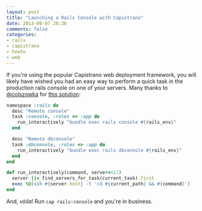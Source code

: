 ```yaml
---
layout: post
title: "Launching a Rails Console with Capistrano"
date: 2013-08-07 20:36
comments: false
categories:
- rails
- capistrano
- howto
- web
---
```


If you're using the popular Capistrano web deployment framework, you will likely
have wished you had an easy way to perform a quick task in the production rails
console on one of your servers. Many thanks to
[@colszowka](https://github.com/colszowka) for [this
solution](https://gist.github.com/benedikt/1115513#comment-576015):

```ruby
namespace :rails do
  desc "Remote console"
  task :console, :roles => :app do
    run_interactively "bundle exec rails console #{rails_env}"
  end

  desc "Remote dbconsole"
  task :dbconsole, :roles => :app do
    run_interactively "bundle exec rails dbconsole #{rails_env}"
  end
end

def run_interactively(command, server=nil)
  server ||= find_servers_for_task(current_task).first
  exec %Q(ssh #{server.host} -t 'cd #{current_path} && #{command}')
end
```

And, _vòila_! Run `cap rails:console` and you're in business.
